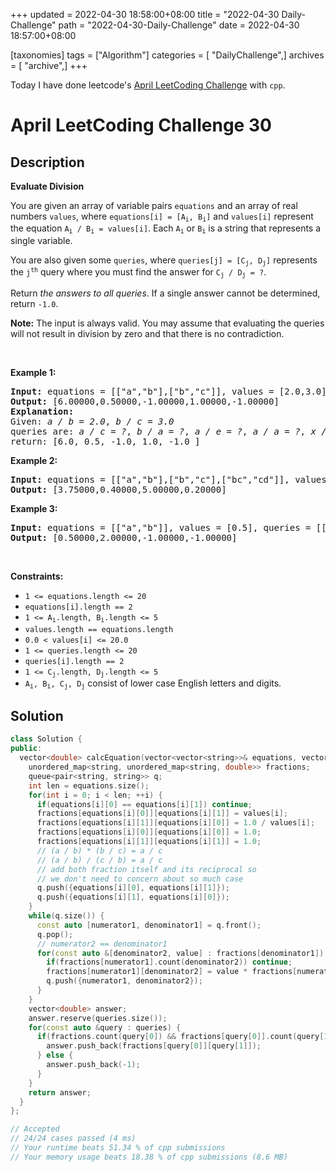 +++
updated = 2022-04-30 18:58:00+08:00
title = "2022-04-30 Daily-Challenge"
path = "2022-04-30-Daily-Challenge"
date = 2022-04-30 18:57:00+08:00

[taxonomies]
tags = ["Algorithm"]
categories = [ "DailyChallenge",]
archives = [ "archive",]
+++

Today I have done leetcode's [April LeetCoding Challenge](https://leetcode.com/problems/evaluate-division/) with `cpp`.

<!-- more -->

# April LeetCoding Challenge 30

## Description

**Evaluate Division**

<p>You are given an array of variable pairs <code>equations</code> and an array of real numbers <code>values</code>, where <code>equations[i] = [A<sub>i</sub>, B<sub>i</sub>]</code> and <code>values[i]</code> represent the equation <code>A<sub>i</sub> / B<sub>i</sub> = values[i]</code>. Each <code>A<sub>i</sub></code> or <code>B<sub>i</sub></code> is a string that represents a single variable.</p>

<p>You are also given some <code>queries</code>, where <code>queries[j] = [C<sub>j</sub>, D<sub>j</sub>]</code> represents the <code>j<sup>th</sup></code> query where you must find the answer for <code>C<sub>j</sub> / D<sub>j</sub> = ?</code>.</p>

<p>Return <em>the answers to all queries</em>. If a single answer cannot be determined, return <code>-1.0</code>.</p>

<p><strong>Note:</strong> The input is always valid. You may assume that evaluating the queries will not result in division by zero and that there is no contradiction.</p>

<p>&nbsp;</p>
<p><strong>Example 1:</strong></p>

<pre>
<strong>Input:</strong> equations = [[&quot;a&quot;,&quot;b&quot;],[&quot;b&quot;,&quot;c&quot;]], values = [2.0,3.0], queries = [[&quot;a&quot;,&quot;c&quot;],[&quot;b&quot;,&quot;a&quot;],[&quot;a&quot;,&quot;e&quot;],[&quot;a&quot;,&quot;a&quot;],[&quot;x&quot;,&quot;x&quot;]]
<strong>Output:</strong> [6.00000,0.50000,-1.00000,1.00000,-1.00000]
<strong>Explanation:</strong> 
Given: <em>a / b = 2.0</em>, <em>b / c = 3.0</em>
queries are: <em>a / c = ?</em>, <em>b / a = ?</em>, <em>a / e = ?</em>, <em>a / a = ?</em>, <em>x / x = ?</em>
return: [6.0, 0.5, -1.0, 1.0, -1.0 ]
</pre>

<p><strong>Example 2:</strong></p>

<pre>
<strong>Input:</strong> equations = [[&quot;a&quot;,&quot;b&quot;],[&quot;b&quot;,&quot;c&quot;],[&quot;bc&quot;,&quot;cd&quot;]], values = [1.5,2.5,5.0], queries = [[&quot;a&quot;,&quot;c&quot;],[&quot;c&quot;,&quot;b&quot;],[&quot;bc&quot;,&quot;cd&quot;],[&quot;cd&quot;,&quot;bc&quot;]]
<strong>Output:</strong> [3.75000,0.40000,5.00000,0.20000]
</pre>

<p><strong>Example 3:</strong></p>

<pre>
<strong>Input:</strong> equations = [[&quot;a&quot;,&quot;b&quot;]], values = [0.5], queries = [[&quot;a&quot;,&quot;b&quot;],[&quot;b&quot;,&quot;a&quot;],[&quot;a&quot;,&quot;c&quot;],[&quot;x&quot;,&quot;y&quot;]]
<strong>Output:</strong> [0.50000,2.00000,-1.00000,-1.00000]
</pre>

<p>&nbsp;</p>
<p><strong>Constraints:</strong></p>

<ul>
	<li><code>1 &lt;= equations.length &lt;= 20</code></li>
	<li><code>equations[i].length == 2</code></li>
	<li><code>1 &lt;= A<sub>i</sub>.length, B<sub>i</sub>.length &lt;= 5</code></li>
	<li><code>values.length == equations.length</code></li>
	<li><code>0.0 &lt; values[i] &lt;= 20.0</code></li>
	<li><code>1 &lt;= queries.length &lt;= 20</code></li>
	<li><code>queries[i].length == 2</code></li>
	<li><code>1 &lt;= C<sub>j</sub>.length, D<sub>j</sub>.length &lt;= 5</code></li>
	<li><code>A<sub>i</sub>, B<sub>i</sub>, C<sub>j</sub>, D<sub>j</sub></code> consist of lower case English letters and digits.</li>
</ul>

## Solution

``` cpp
class Solution {
public:
  vector<double> calcEquation(vector<vector<string>>& equations, vector<double>& values, vector<vector<string>>& queries) {
    unordered_map<string, unordered_map<string, double>> fractions;
    queue<pair<string, string>> q;
    int len = equations.size();
    for(int i = 0; i < len; ++i) {
      if(equations[i][0] == equations[i][1]) continue;
      fractions[equations[i][0]][equations[i][1]] = values[i];
      fractions[equations[i][1]][equations[i][0]] = 1.0 / values[i];
      fractions[equations[i][0]][equations[i][0]] = 1.0;
      fractions[equations[i][1]][equations[i][1]] = 1.0;
      // (a / b) * (b / c) = a / c
      // (a / b) / (c / b) = a / c
      // add both fraction itself and its reciprocal so
      // we don't need to concern about so much case
      q.push({equations[i][0], equations[i][1]});
      q.push({equations[i][1], equations[i][0]});
    }
    while(q.size()) {
      const auto [numerator1, denominator1] = q.front();
      q.pop();
      // numerator2 == denominator1
      for(const auto &[denominator2, value] : fractions[denominator1]) {
        if(fractions[numerator1].count(denominator2)) continue;
        fractions[numerator1][denominator2] = value * fractions[numerator1][denominator1];
        q.push({numerator1, denominator2});
      }
    }
    vector<double> answer;
    answer.reserve(queries.size());
    for(const auto &query : queries) {
      if(fractions.count(query[0]) && fractions[query[0]].count(query[1])) {
        answer.push_back(fractions[query[0]][query[1]]);
      } else {
        answer.push_back(-1);
      }
    }
    return answer;
  }
};

// Accepted
// 24/24 cases passed (4 ms)
// Your runtime beats 51.34 % of cpp submissions
// Your memory usage beats 18.38 % of cpp submissions (8.6 MB)
```
